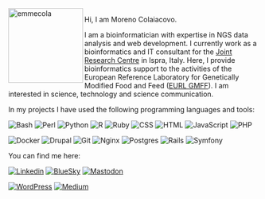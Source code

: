 <img src="https://emmecola.github.io/emmecola.jpg" alt="emmecola" width="150" align="left">

Hi, I am Moreno Colaiacovo.

I am a bioinformatician with expertise in NGS data analysis and web development. I currently work as a bioinformatics and IT consultant for the [Joint Research Centre](https://joint-research-centre.ec.europa.eu/index_en) in Ispra, Italy. Here, I provide bioinformatics support to the activities of the European Reference Laboratory for Genetically Modified Food and Feed ([EURL GMFF](https://gmo-crl.jrc.ec.europa.eu/)). I am interested in science, technology and science communication.

In my projects I have used the following programming languages and tools:

![Bash](https://img.shields.io/badge/Bash-4EAA25?logo=gnubash&logoColor=fff)
![Perl](https://img.shields.io/badge/Perl-%2339457E.svg?logo=perl&logoColor=fff)
![Python](https://img.shields.io/badge/Python-3776AB?logo=python&logoColor=fff)
![R](https://img.shields.io/badge/R-%23276DC3.svg?logo=r&logoColor=fff)
![Ruby](https://img.shields.io/badge/Ruby-%23CC342D.svg?&logo=ruby&logoColor=fff)
![CSS](https://img.shields.io/badge/CSS-1572B6?logo=css3&logoColor=fff)
![HTML](https://img.shields.io/badge/HTML-%23E34F26.svg?logo=html5&logoColor=fff)
![JavaScript](https://img.shields.io/badge/JavaScript-F7DF1E?logo=javascript&logoColor=fff)
![PHP](https://img.shields.io/badge/php-%23777BB4.svg?&logo=php&logoColor=fff)

![Docker](https://img.shields.io/badge/Docker-2496ED?logo=docker&logoColor=fff)
![Drupal](https://img.shields.io/badge/drupal-%230678BE.svg?logo=drupal&logoColor=fff)
![Git](https://img.shields.io/badge/Git-F05032?logo=git&logoColor=fff)
![Nginx](https://img.shields.io/badge/nginx-%23009639.svg?logo=nginx&logoColor=fff)
![Postgres](https://img.shields.io/badge/Postgres-%23316192.svg?logo=postgresql&logoColor=fff)
![Rails](https://img.shields.io/badge/Rails-%23CC0000.svg?logo=ruby-on-rails&logoColor=fff)
![Symfony](https://img.shields.io/badge/Symfony-black?logo=symfony&logoColor=fff)

You can find me here:

[![Linkedin](https://img.shields.io/badge/LinkedIn-0077B5?&logo=linkedin&logoColor=white)](https://www.linkedin.com/in/colaiacovo/)
[![BlueSky](https://img.shields.io/badge/Bluesky-1DA1F2?logo=Bluesky&logoColor=white)](https://bsky.app/profile/emmecola.github.io)
[![Mastodon](https://img.shields.io/badge/Mastodon-6364FF?logo=mastodon&logoColor=fff)](https://mastodon.uno/@emmecola)

[![WordPress](https://img.shields.io/badge/WordPress-%2321759B.svg?logo=wordpress&logoColor=white)](https://mygenomix.wordpress.com)
[![Medium](https://img.shields.io/badge/Medium-black?logo=medium&logoColor=white)](https://mygenomix.medium.com/)
